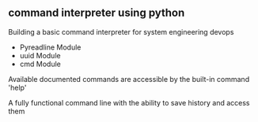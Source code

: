 ﻿<h2>command interpreter using python</h2>
   <p>Building a basic command interpreter for system engineering devops</p>
   <ul>
     <li>
       Pyreadline Module
     </li>
     <li>
       uuid Module
     </li>
     <li>
       cmd Module
     </li>
   </ul>
<p>Available documented commands are accessible by the built-in command 'help'</p>
<p>A fully functional command line with the ability to save history and access them</p>


   
